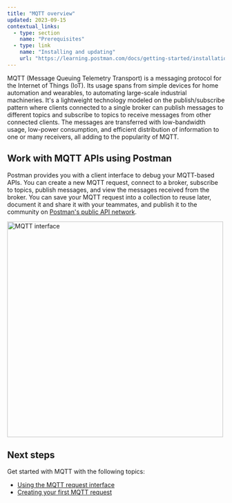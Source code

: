 ```yaml
---
title: "MQTT overview"
updated: 2023-09-15
contextual_links:
  - type: section
    name: "Prerequisites"
  - type: link
    name: "Installing and updating"
    url: "https://learning.postman.com/docs/getting-started/installation-and-updates/"
---
```


MQTT (Message Queuing Telemetry Transport) is a messaging protocol for the Internet of Things (IoT). Its usage spans from simple devices for home automation and wearables, to automating large-scale industrial machineries. It's a lightweight technology modeled on the publish/subscribe pattern where clients connected to a single broker can publish messages to different topics and subscribe to topics to receive messages from other connected clients. The messages are transferred with low-bandwidth usage, low-power consumption, and efficient distribution of information to one or many receivers, all adding to the popularity of MQTT.

## Work with MQTT APIs using Postman

Postman provides you with a client interface to debug your MQTT-based APIs. You can create a new MQTT request, connect to a broker, subscribe to topics, publish messages, and view the messages received from the broker. You can save your MQTT request into a collection to reuse later, document it and share it with your teammates, and publish it to the community on [Postman's public API network](/docs/getting-started/exploring-public-api-network/).

  <img src="https://assets.postman.com/postman-docs/v10/mqtt/mqtt-hero-v10-1.jpg" alt="MQTT interface" width="500px"/>

## Next steps

Get started with MQTT with the following topics:

- [Using the MQTT request interface](/docs/sending-requests/mqtt-client/mqtt-request-interface/)
- [Creating your first MQTT request](/docs/sending-requests/mqtt-client/first-mqtt-request/)
